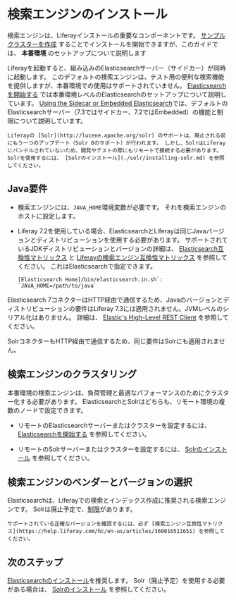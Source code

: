 # 検索エンジンのインストール

検索エンジンは、Liferayインストールの重要なコンポーネントです。 [サンプルクラスターを作成](./../../installation-and-upgrades/setting-up-liferay/clustering-for-high-availability/example-creating-a-simple-dxp-cluster.md#prepare-a-search-engine) することでインストールを開始できますが、このガイドでは、 **本番環境** のセットアップについて説明します

<!-- MAKE A DIAGRAM SIMILAR TO THE CCR ONE BUT WITH JUST ONE CONNECTION -->

Liferayを起動すると、組み込みのElasticsearchサーバー（サイドカー）が同時に起動します。 このデフォルトの検索エンジンは、テスト用の便利な検索機能を提供しますが、本番環境での使用はサポートされていません。 [Elasticsearchを開始する](./elasticsearch/getting-started-with-elasticsearch.md) では本番環境レベルのElasticsearchのセットアップについて説明しています。 [Using the Sidecar or Embedded Elasticsearch](./elasticsearch/using-the-sidecar-or-embedded-elasticsearch.md)では、デフォルトのElasticsearchサーバー（7.3ではサイドカー、7.2ではEmbedded）の機能と制限について説明しています。

```{note}
Liferayの [Solr](http://lucene.apache.org/solr) のサポートは、廃止される前にもう一つのアップデート（Solr 8のサポート）が行われます。 しかし、SolrはLiferayにバンドルされていないため、開発やテストの際にもリモートで接続する必要があります。 Solrを使用するには、 [Solrのインストール](./solr/installing-solr.md) を参照してください。
```

<a name="java要件" />

## Java要件

* 検索エンジンには、`JAVA_HOME`環境変数が必要です。 それを検索エンジンのホストに設定します。

* Liferay 7.2を使用している場合、ElasticsearchとLiferayは同じJavaバージョンとディストリビューションを使用する必要があります。 サポートされているJDKディストリビューションとバージョンの詳細は、 [Elasticsearch互換性マトリックス](https://www.elastic.co/support/matrix#matrix_jvm) と [Liferayの検索エンジン互換性マトリックス](https://help.liferay.com/hc/en-us/articles/360016511651) を参照してください。  これはElasticsearchで指定できます。

    ```properties
    [Elasticsearch Home]/bin/elasticsearch.in.sh`: `JAVA_HOME=/path/to/java`
    ```

Elasticsearch 7コネクターはHTTP経由で通信するため、Javaのバージョンとディストリビューションの要件はLiferay 7.3には適用されません。JVMレベルのシリアル化はありません。 詳細は、 [Elastic's High-Level REST Client](https://www.elastic.co/guide/en/elasticsearch/client/java-rest/7.x/java-rest-high.html) を参照してください。

SolrコネクターもHTTP経由で通信するため、同じ要件はSolrにも適用されません。

<a name="検索エンジンのクラスタリング" />

## 検索エンジンのクラスタリング

本番環境の検索エンジンは、負荷管理と最適なパフォーマンスのためにクラスター化する必要があります。 ElasticsearchとSolrはどちらも、リモート環境の複数のノードで設定できます。

* リモートのElasticsearchサーバーまたはクラスターを設定するには、 [Elasticsearchを開始する](./elasticsearch/getting-started-with-elasticsearch.md) を参照してください。

* リモートのSolrサーバーまたはクラスターを設定するには、 [Solrのインストール](./solr/installing-solr.md) を参照してください。

<a name="検索エンジンのベンダーとバージョンの選択" />

## 検索エンジンのベンダーとバージョンの選択

Elasticsearchは、Liferayでの検索とインデックス作成に推奨される検索エンジンです。 Solrは廃止予定で、[制限](./solr/solr-limitations.md)があります。

```{important}
サポートされている正確なバージョンを確認するには、必ず [検索エンジン互換性マトリクス](https://help.liferay.com/hc/en-us/articles/360016511651) を参照してください。
```

<a name="次のステップ" />

## 次のステップ

[Elasticsearchのインストール](./elasticsearch/getting-started-with-elasticsearch.md)を推奨します。 Solr（廃止予定）を使用する必要がある場合は、 [Solrのインストール](./solr/installing-solr.md) を参照してください。
